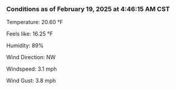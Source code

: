 ### Conditions as of February 19, 2025 at 4:46:15 AM CST 

Temperature: 20.60 &deg;F

Feels like: 16.25 &deg;F

Humidity: 89%

Wind Direction: NW

Windspeed: 3.1 mph

Wind Gust: 3.8 mph

